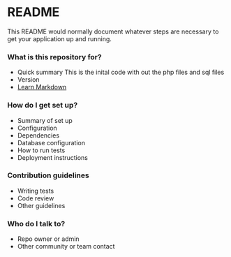 # README #

This README would normally document whatever steps are necessary to get your application up and running.

### What is this repository for? ###

* Quick summary
This is the inital code with out the php files and sql files
* Version
* [Learn Markdown](https://bitbucket.org/tutorials/markdowndemo)

### How do I get set up? ###

* Summary of set up
* Configuration
* Dependencies
* Database configuration
* How to run tests
* Deployment instructions

### Contribution guidelines ###

* Writing tests
* Code review
* Other guidelines

### Who do I talk to? ###

* Repo owner or admin
* Other community or team contact